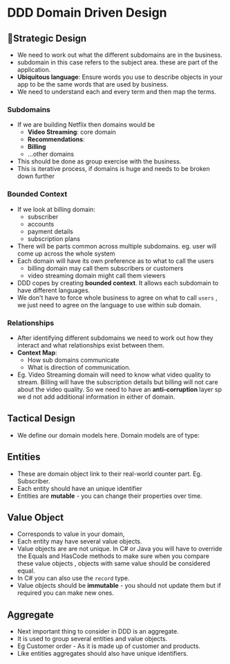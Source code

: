 # DDD Domain Driven Design

## 📍Strategic Design
* We need to work out what the different subdomains are in the business. 
* subdomain in this case refers to the subject area. these are part of the application. 
* **Ubiquitous language**: Ensure words you use to describe objects in your app to be the same words that are used by business. 
* We need to understand each and every term and then map the terms. 

### Subdomains
* If we are building Netflix then domains would be 
  * **Video Streaming**: core domain
  * **Recommendations**: 
  * **Billing**
  * ...other domains
* This should be done as group exercise with the business.
* This is iterative process, if domains is huge and needs to be broken down further

### Bounded Context
* If we look at billing domain:
  * subscriber
  * accounts
  * payment details
  * subscription plans
* There will be parts common across multiple subdomains. eg. user will come up across the whole system
* Each domain will have its own preference as to what to call the users
  * billing domain may call them subscribers or customers
  * video streaming domain might call them viewers
* DDD copes by creating **bounded context**. It allows each subdomain to have different languages.
* We don't have to force whole business to agree on what to call `users` , we just need to agree on the language to use within sub domain.

### Relationships
* After identifying different subdomains we need to work out how they interact and what relationships exist between them. 
* **Context Map**: 
  * How sub domains communicate 
  * What is direction of communication. 
* Eg. Video Streaming domain will need to know what video quality to stream. Billing will have the subscription details but billing will not care about the video quality. So we need to have an **anti-corruption** layer sp we d not add additional information in either of domain. 

## Tactical Design
* We define our domain models here. Domain models are of type:

## Entities 
* These are domain object link to their real-world counter part. Eg. Subscriber. 
* Each entity should have an unique identifier
* Entities are **mutable** - you can change their properties over time. 

## Value Object
* Corresponds to value in your domain, 
* Each entity may have several value objects. 
* Value objects are are not unique. In C# or Java you will have to override the Equals and HasCode methods to make sure when you compare these value objects , objects with same value should be considered equal. 
* In C# you can also use the `record` type.
* Value objects should be **immutable** - you should not update them but if required you can make new ones.

## Aggregate 
* Next important thing to consider in DDD is an aggregate.
* It is used to group several entities and value objects. 
* Eg Customer order - As it is made up of customer and products.
* Like entities aggregates should also have unique identifiers. 